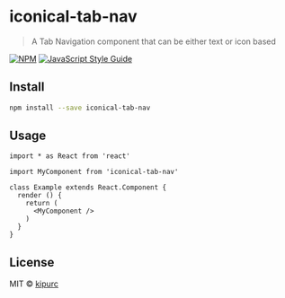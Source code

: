 # iconical-tab-nav

> A Tab Navigation component that can be either text or icon based

[![NPM](https://img.shields.io/npm/v/iconical-tab-nav.svg)](https://www.npmjs.com/package/iconical-tab-nav) [![JavaScript Style Guide](https://img.shields.io/badge/code_style-standard-brightgreen.svg)](https://standardjs.com)

## Install

```bash
npm install --save iconical-tab-nav
```

## Usage

```tsx
import * as React from 'react'

import MyComponent from 'iconical-tab-nav'

class Example extends React.Component {
  render () {
    return (
      <MyComponent />
    )
  }
}
```

## License

MIT © [kipurc](https://github.com/kipurc)
